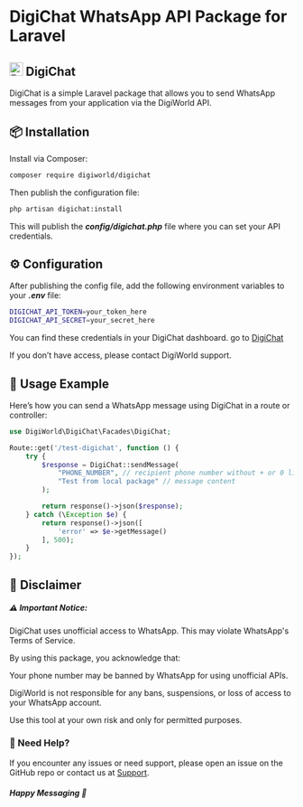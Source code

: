 # DigiChat WhatsApp API Package for Laravel

## <img src="https://chat.digiworld-dev.com/assets/img/avatars/logo.svg" alt="DigiChat Logo" width="24" height="24" /> DigiChat

DigiChat is a simple Laravel package that allows you to send WhatsApp messages from your application via the DigiWorld API.

## 📦 Installation

Install via Composer:

```bash
composer require digiworld/digichat
```
Then publish the configuration file:
```bash
php artisan digichat:install
```

This will publish the ***config/digichat.php*** file where you can set your API credentials.

## ⚙️ Configuration

After publishing the config file, add the following environment variables to your ***.env*** file:

```bash
DIGICHAT_API_TOKEN=your_token_here
DIGICHAT_API_SECRET=your_secret_here
```

You can find these credentials in your DigiChat dashboard.
go to [DigiChat](https://chat.digiworld-dev.com/)

If you don’t have access, please contact DigiWorld support.

## 📨 Usage Example

Here’s how you can send a WhatsApp message using DigiChat in a route or controller:

```php
use DigiWorld\DigiChat\Facades\DigiChat;

Route::get('/test-digichat', function () {
    try {
        $response = DigiChat::sendMessage(
            "PHONE_NUMBER", // recipient phone number without + or 0 like this 963
            "Test from local package" // message content
        );

        return response()->json($response);
    } catch (\Exception $e) {
        return response()->json([
            'error' => $e->getMessage()
        ], 500);
    }
});
```

## 🛑 Disclaimer

##### ⚠️ Important Notice:

DigiChat uses unofficial access to WhatsApp. This may violate WhatsApp's Terms of Service.

By using this package, you acknowledge that:

Your phone number may be banned by WhatsApp for using unofficial APIs.

DigiWorld is not responsible for any bans, suspensions, or loss of access to your WhatsApp account.

Use this tool at your own risk and only for permitted purposes.

### 💬 Need Help?
If you encounter any issues or need support, please open an issue on the GitHub repo or contact us at [Support](support@digiworld.com).


##### ***Happy Messaging 🚀***

